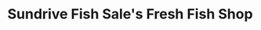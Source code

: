 ---
title: "Sundrive Fish Sale's Fresh Fish Shop"
url: /dublin/sundrive-fish-sales-fresh-fish-shop/
shop: Fisch
---